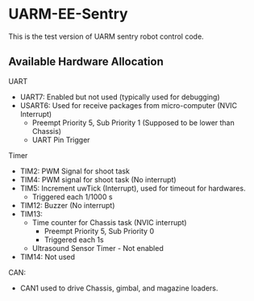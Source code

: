 # UARM-EE-Sentry

This is the test version of UARM sentry robot control code. 

## Available Hardware Allocation

UART

* UART7: Enabled but not used (typically used for debugging)
* USART6: Used for receive packages from micro-computer (NVIC Interrupt)
  * Preempt Priority 5, Sub Priority 1 (Supposed to be lower than Chassis)
  * UART Pin Trigger

Timer

* TIM2: PWM Signal for shoot task
* TIM4: PWM signal for shoot task (No interrupt)
* TIM5: Increment uwTick (Interrupt), used for timeout for hardwares.
  * Triggered each 1/1000 s
* TIM12: Buzzer (No interrupt)
* TIM13: 
  * Time counter for Chassis task (NVIC interrupt)
    * Preempt Priority 5, Sub Priority 0
    * Triggered each 1s
  * Ultrasound Sensor Timer - Not enabled
* TIM14: Not used

CAN:

* CAN1 used to drive Chassis, gimbal, and magazine loaders.
